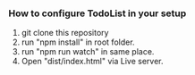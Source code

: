 ### How to configure TodoList in your setup ###

1. git clone this repository
2. run "npm install" in root folder.
3. run "npm run watch" in same place.
4. Open "dist/index.html" via Live server.

